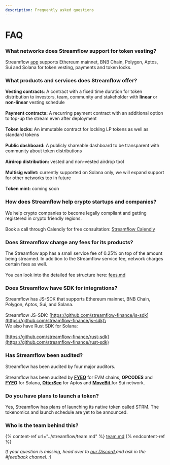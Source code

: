 ```yaml
---
description: Frequently asked questions
---
```


# FAQ

### What networks does Streamflow support for token vesting?

Streamflow [app](https://app.streamflow.finance) supports Ethereum mainnet, BNB Chain, Polygon, Aptos, Sui and Solana for token vesting, payments and token locks.

### What products and services does Streamflow offer?&#x20;

**Vesting contracts**: A contract with a fixed time duration for token distribution to investors, team, community and stakeholder with **linear** or **non-linear** vesting schedule\
\
**Payment contracts:** A recurring payment contract with an additional option to top-up the stream even after deployment\
\
**Token locks:** An immutable contract for locking LP tokens as well as standard tokens\
\
**Public dashboard:** A publicly shareable dashboard to be transparent with community about token distributions\
\
**Airdrop distribution:** vested and non-vested airdrop tool \
\
**Multisig wallet:** currently supported on Solana only, we will expand support for other networks too in future\
\
**Token mint:** coming soon

### How does Streamflow help crypto startups and companies?

We help crypto companies to become legally compliant and getting registered in crypto friendly regions.\
\
Book a call through Calendly for free consultation: [Streamflow Calendly](https://calendly.com/streamflow-bd/discovery?month=2023-10)

### **Does Streamflow charge any fees for its products?**

The Streamflow app has a small service fee of 0.25% on top of the amount being streamed. In addition to the Streamflow service fee, network charges certain fees as well.\
\
You can look into the detailed fee structure here: [fees.md](fees.md "mention")

### Does Streamflow have SDK for integrations?

Streamflow has JS-SDK that supports Ethereum mainnet, BNB Chain, Polygon, Aptos, Sui, and Solana.\
\
Streamflow JS-SDK: [https://github.com/streamflow-finance/js-sdk](https://github.com/streamflow-finance/js-sdk)\
\
We also have Rust SDK for Solana:\
\
&#x20;[https://github.com/streamflow-finance/rust-sdk](https://github.com/streamflow-finance/rust-sdk)

### Has Streamflow been audited?

Streamflow has been audited by four major auditors.\
\
Streamflow has been audited by [**FYEO**](https://www.fyeo.io/) for EVM chains, **OPCODES** and [**FYEO**](https://www.fyeo.io) for Solana, [**OtterSec**](https://osec.io/) for Aptos and [**MoveBit** ](https://www.movebit.xyz/)for Sui network.

### Do you have plans to launch a token?&#x20;

Yes, Streamflow has plans of launching its native token called STRM. The tokenomics and launch schedule are yet to be announced.&#x20;

### **Who is the team behind this?**

{% content-ref url="../streamflow/team.md" %}
[team.md](../streamflow/team.md)
{% endcontent-ref %}



_If your question is missing, head over to_ [_our Discord_ ](https://discord.gg/jHa4Q9vAwD)_and ask in the #feedback channel. :)_
